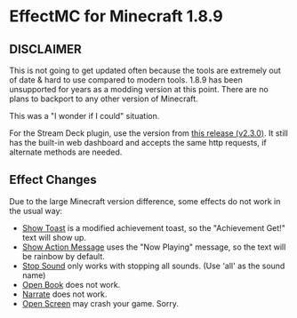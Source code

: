 # EffectMC for Minecraft 1.8.9

## DISCLAIMER

This is not going to get updated often because the tools are extremely out of date & hard to use compared to modern tools. 1.8.9 has been unsupported for years as a modding version at this point. There are no plans to backport to any other version of Minecraft.

This was a "I wonder if I could" situation.

For the Stream Deck plugin, use the version from [this release (v2.3.0)](https://github.com/MoSadie/EffectMC/releases/tag/v2.3.0). It still has the built-in web dashboard and accepts the same http requests, if alternate methods are needed.

## Effect Changes

Due to the large Minecraft version difference, some effects do not work in the usual way:

- [Show Toast](https://github.com/MoSadie/EffectMC/wiki/show-toast) is a modified achievement toast, so the "Achievement Get!" text will show up.
- [Show Action Message](https://github.com/MoSadie/EffectMC/wiki/show-action-message) uses the "Now Playing" message, so the text will be rainbow by default.
- [Stop Sound](https://github.com/MoSadie/EffectMC/wiki/stop-sound) only works with stopping all sounds. (Use 'all' as the sound name)
- [Open Book](https://github.com/MoSadie/EffectMC/wiki/open-book) does not work.
- [Narrate](https://github.com/MoSadie/EffectMC/wiki/narrate) does not work.
- [Open Screen](https://github.com/MoSadie/EffectMC/wiki/open-screen) may crash your game. Sorry.
